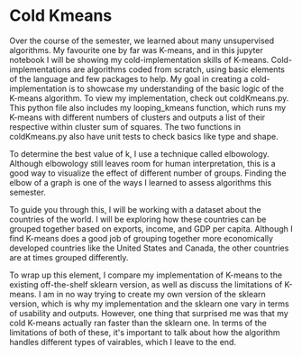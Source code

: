 # Cold Kmeans 

Over the course of the semester, we learned about many unsupervised algorithms. My favourite one by far was K-means, and in this jupyter notebook I will be showing my cold-implementation skills of K-means. Cold-implementations are algorithms coded from scratch, using basic elements of the language and few packages to help. My goal in creating a cold-implementation is to showcase my understanding of the basic logic of the K-means algorithm. To view my implementation, check out coldKmeans.py. This python file also includes my looping_kmeans function, which runs my K-means with different numbers of clusters and outputs a list of their respective within cluster sum of squares. The two functions in coldKmeans.py also have unit tests to check basics like type and shape.

To determine the best value of k, I use a technique called elbowology. Although elbowology still leaves room for human interpretation, this is a good way to visualize the effect of different number of groups. Finding the elbow of a graph is one of the ways I learned to assess algorithms this semester. 

To guide you through this, I will be working with a dataset about the countries of the world. I will be exploring how these countries can be grouped together based on exports, income, and GDP per capita. Although I find K-means does a good job of grouping together more economically developed countries like the United States and Canada, the other countries are at times grouped differently.

To wrap up this element, I compare my implementation of K-means to the existing off-the-shelf sklearn version, as well as discuss the limitations of K-means. I am in no way trying to create my own version of the sklearn version, which is why my implementation and the sklearn one vary in terms of usability and outputs. However, one thing that surprised me was that my cold K-means actually ran faster than the sklearn one. In terms of the limitations of both of these, it's important to talk about how the algorithm handles different types of vairables, which I leave to the end.


